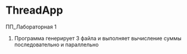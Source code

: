 # ThreadApp
ПП_Лабораторная 1
1. Программа генерирует 3 файла и выполняет вычисление суммы последовательно и параллельно
